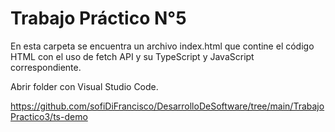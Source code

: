 # Trabajo Práctico N°5
En esta carpeta se encuentra un archivo index.html que contine el código HTML con el uso de fetch API y su TypeScript y JavaScript correspondiente.

Abrir folder con Visual Studio Code.

https://github.com/sofiDiFrancisco/DesarrolloDeSoftware/tree/main/TrabajoPractico3/ts-demo
